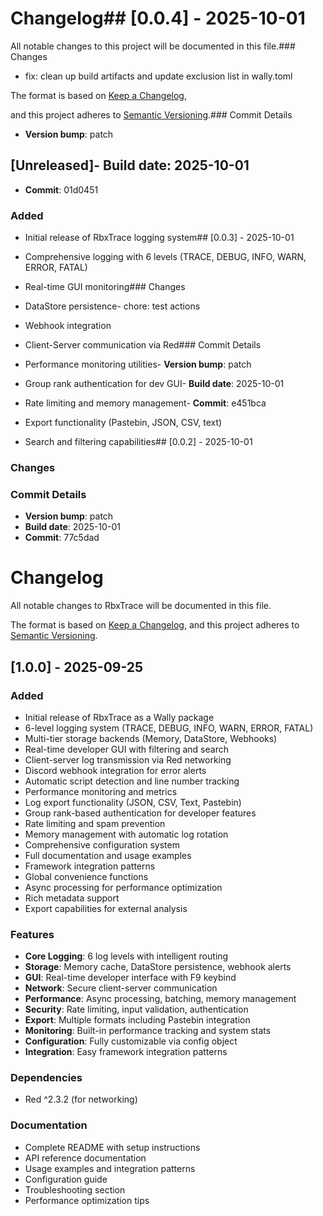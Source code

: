 # Changelog## [0.0.4] - 2025-10-01



All notable changes to this project will be documented in this file.### Changes

- fix: clean up build artifacts and update exclusion list in wally.toml

The format is based on [Keep a Changelog](https://keepachangelog.com/en/1.0.0/),

and this project adheres to [Semantic Versioning](https://semver.org/spec/v2.0.0.html).### Commit Details

- **Version bump**: patch

## [Unreleased]- **Build date**: 2025-10-01

- **Commit**: 01d0451

### Added

- Initial release of RbxTrace logging system## [0.0.3] - 2025-10-01

- Comprehensive logging with 6 levels (TRACE, DEBUG, INFO, WARN, ERROR, FATAL)

- Real-time GUI monitoring### Changes

- DataStore persistence- chore: test actions

- Webhook integration

- Client-Server communication via Red### Commit Details

- Performance monitoring utilities- **Version bump**: patch

- Group rank authentication for dev GUI- **Build date**: 2025-10-01

- Rate limiting and memory management- **Commit**: e451bca

- Export functionality (Pastebin, JSON, CSV, text)

- Search and filtering capabilities## [0.0.2] - 2025-10-01

### Changes


### Commit Details
- **Version bump**: patch
- **Build date**: 2025-10-01
- **Commit**: 77c5dad

# Changelog

All notable changes to RbxTrace will be documented in this file.

The format is based on [Keep a Changelog](https://keepachangelog.com/en/1.0.0/),
and this project adheres to [Semantic Versioning](https://semver.org/spec/v2.0.0.html).

## [1.0.0] - 2025-09-25

### Added

- Initial release of RbxTrace as a Wally package
- 6-level logging system (TRACE, DEBUG, INFO, WARN, ERROR, FATAL)
- Multi-tier storage backends (Memory, DataStore, Webhooks)
- Real-time developer GUI with filtering and search
- Client-server log transmission via Red networking
- Discord webhook integration for error alerts
- Automatic script detection and line number tracking
- Performance monitoring and metrics
- Log export functionality (JSON, CSV, Text, Pastebin)
- Group rank-based authentication for developer features
- Rate limiting and spam prevention
- Memory management with automatic log rotation
- Comprehensive configuration system
- Full documentation and usage examples
- Framework integration patterns
- Global convenience functions
- Async processing for performance optimization
- Rich metadata support
- Export capabilities for external analysis

### Features

- **Core Logging**: 6 log levels with intelligent routing
- **Storage**: Memory cache, DataStore persistence, webhook alerts
- **GUI**: Real-time developer interface with F9 keybind
- **Network**: Secure client-server communication
- **Performance**: Async processing, batching, memory management
- **Security**: Rate limiting, input validation, authentication
- **Export**: Multiple formats including Pastebin integration
- **Monitoring**: Built-in performance tracking and system stats
- **Configuration**: Fully customizable via config object
- **Integration**: Easy framework integration patterns

### Dependencies

- Red ^2.3.2 (for networking)

### Documentation

- Complete README with setup instructions
- API reference documentation
- Usage examples and integration patterns
- Configuration guide
- Troubleshooting section
- Performance optimization tips
